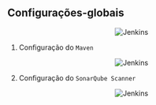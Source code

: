 ## Configurações-globais

<p align="center">
  <img alt="Jenkins" src="../../data/jenkins-images/jenkins-admin-33.png">
</p>

1. Configuração do `Maven`

<p align="center">
  <img alt="Jenkins" src="../../data/jenkins-images/jenkins-admin-29.png">
</p>

2. Configuração do `SonarQube Scanner`

<p align="center">
  <img alt="Jenkins" src="../../data/jenkins-images/jenkins-admin-31.png">
</p>
